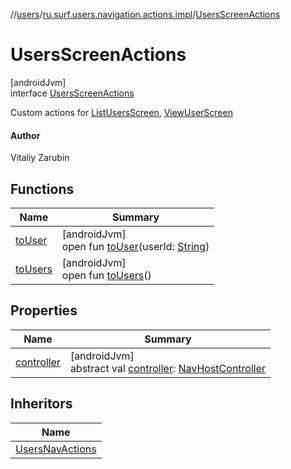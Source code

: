 //[users](../../../index.md)/[ru.surf.users.navigation.actions.impl](../index.md)/[UsersScreenActions](index.md)

# UsersScreenActions

[androidJvm]\
interface [UsersScreenActions](index.md)

Custom actions for [ListUsersScreen](../../ru.surf.users.ui.screens.listUsers/-list-users-screen.md), [ViewUserScreen](../../ru.surf.users.ui.screens.viewUser/-view-user-screen.md)

#### Author

Vitaliy Zarubin

## Functions

| Name | Summary |
|---|---|
| [toUser](to-user.md) | [androidJvm]<br>open fun [toUser](to-user.md)(userId: [String](https://kotlinlang.org/api/latest/jvm/stdlib/kotlin/-string/index.html)) |
| [toUsers](to-users.md) | [androidJvm]<br>open fun [toUsers](to-users.md)() |

## Properties

| Name | Summary |
|---|---|
| [controller](controller.md) | [androidJvm]<br>abstract val [controller](controller.md): [NavHostController](https://developer.android.com/reference/kotlin/androidx/navigation/NavHostController.html) |

## Inheritors

| Name |
|---|
| [UsersNavActions](../../ru.surf.users.navigation.actions/-users-nav-actions/index.md) |
